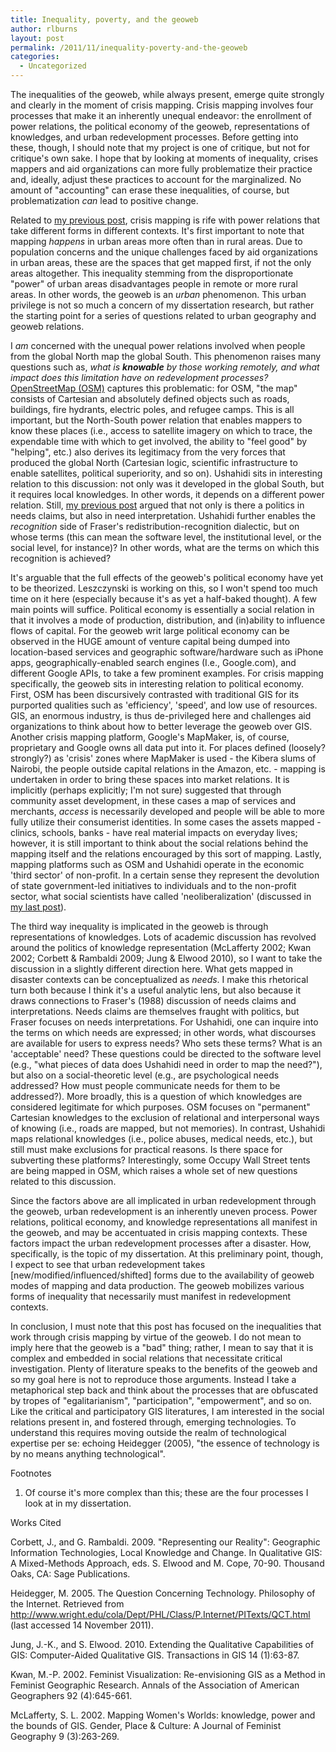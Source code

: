 ```yaml
---
title: Inequality, poverty, and the geoweb
author: rlburns
layout: post
permalink: /2011/11/inequality-poverty-and-the-geoweb
categories:
  - Uncategorized
---
```


The inequalities of the geoweb, while always present, emerge quite strongly and clearly in the moment of crisis mapping. Crisis mapping involves four processes that make it an inherently unequal endeavor: the enrollment of power relations, the political economy of the geoweb, representations of knowledges, and urban redevelopment processes. Before getting into these, though, I should note that my project is one of critique, but not for critique's own sake. I hope that by looking at moments of inequality, crises mappers and aid organizations can more fully problematize their practice and, ideally, adjust these practices to account for the marginalized. No amount of "accounting" can erase these inequalities, of course, but problematization *can* lead to positive change.

Related to [my previous post](http://burnsr77.github.io), crisis mapping is rife with power relations that take different forms in different contexts. It's first important to note that mapping *happens* in urban areas more often than in rural areas. Due to population concerns and the unique challenges faced by aid organizations in urban areas, these are the spaces that get mapped first, if not the only areas altogether. This inequality stemming from the disproportionate "power" of urban areas disadvantages people in remote or more rural areas. In other words, the geoweb is an *urban* phenomenon. This urban privilege is not so much a concern of my dissertation research, but rather the starting point for a series of questions related to urban geography and geoweb relations.

I *am* concerned with the unequal power relations involved when people from the global North map the global South. This phenomenon raises many questions such as, *what is **knowable** by those working remotely, and what impact does this limitation have on redevelopment processes?* [OpenStreetMap (OSM)](http://openstreetmap.org) captures this problematic: for OSM, "the map" consists of Cartesian and absolutely defined objects such as roads, buildings, fire hydrants, electric poles, and refugee camps. This is all important, but the North-South power relation that enables mappers to know these places (i.e., access to satellite imagery on which to trace, the expendable time with which to get involved, the ability to "feel good" by "helping", etc.) also derives its legitimacy from the very forces that produced the global North (Cartesian logic, scientific infrastructure to enable satellites, political superiority, and so on). Ushahidi sits in interesting relation to this discussion: not only was it developed in the global South, but it requires local knowledges. In other words, it depends on a different power relation. Still, [my previous post](http://burnsr77.github.io) argued that not only is there a politics in needs claims, but also in need interpretation. Ushahidi further enables the *recognition* side of Fraser's redistribution-recognition dialectic, but on whose terms (this can mean the software level, the institutional level, or the social level, for instance)? In other words, what are the terms on which this recognition is achieved?

It's arguable that the full effects of the geoweb's political economy have yet to be theorized. Leszczynski is working on this, so I won't spend too much time on it here (especially because it's as yet a half-baked thought). A few main points will suffice. Political economy is essentially a social relation in that it involves a mode of production, distribution, and (in)ability to influence flows of capital. For the geoweb writ large political economy can be observed in the HUGE amount of venture capital being dumped into location-based services and geographic software/hardware such as iPhone apps, geographically-enabled search engines (I.e., Google.com), and different Google APIs, to take a few prominent examples. For crisis mapping specifically, the geoweb sits in interesting relation to political economy. First, OSM has been discursively contrasted with traditional GIS for its purported qualities such as 'efficiency', 'speed', and low use of resources. GIS, an enormous industry, is thus de-privileged here and challenges aid organizations to think about how to better leverage the geoweb over GIS. Another crisis mapping platform, Google's MapMaker, is, of course, proprietary and Google owns all data put into it. For places defined (loosely? strongly?) as 'crisis' zones where MapMaker is used - the Kibera slums of Nairobi, the people outside capital relations in the Amazon, etc. - mapping is undertaken in order to bring these spaces into market relations. It is implicitly (perhaps explicitly; I'm not sure) suggested that through community asset development, in these cases a map of services and merchants, *access* is necessarily developed and people will be able to more fully utilize their consumerist identities. In some cases the assets mapped - clinics, schools, banks - have real material impacts on everyday lives; however, it is still important to think about the social relations behind the mapping itself and the relations encouraged by this sort of mapping. Lastly, mapping platforms such as OSM and Ushahidi operate in the economic 'third sector' of non-profit. In a certain sense they represent the devolution of state government-led initiatives to individuals and to the non-profit sector, what social scientists have called 'neoliberalization' (discussed in [my last post](http://burnsr77.github.io)).

The third way inequality is implicated in the geoweb is through representations of knowledges. Lots of academic discussion has revolved around the politics of knowledge representation (McLafferty 2002; Kwan 2002; Corbett & Rambaldi 2009; Jung & Elwood 2010), so I want to take the discussion in a slightly different direction here. What gets mapped in disaster contexts can be conceptualized as *needs*. I make this rhetorical turn both because I think it's a useful analytic lens, but also because it draws connections to Fraser's (1988) discussion of needs claims and interpretations. Needs claims are themselves fraught with politics, but Fraser focuses on needs interpretations. For Ushahidi, one can inquire into the terms on which needs are expressed; in other words, what discourses are available for users to express needs? Who sets these terms? What is an 'acceptable' need? These questions could be directed to the software level (e.g., "what pieces of data does Ushahidi need in order to map the need?"), but also on a social-theoretic level (e.g., are psychological needs addressed? How must people communicate needs for them to be addressed?). More broadly, this is a question of which knowledges are considered legitimate for which purposes. OSM focuses on "permanent" Cartesian knowledges to the exclusion of relational and interpersonal ways of knowing (i.e., roads are mapped, but not memories). In contrast, Ushahidi maps relational knowledges (i.e., police abuses, medical needs, etc.), but still must make exclusions for practical reasons. Is there space for subverting these platforms? Interestingly, some Occupy Wall Street tents are being mapped in OSM, which raises a whole set of new questions related to this discussion.

Since the factors above are all implicated in urban redevelopment through the geoweb, urban redevelopment is an inherently uneven process. Power relations, political economy, and knowledge representations all manifest in the geoweb, and may be accentuated in crisis mapping contexts. These factors impact the urban redevelopment processes after a disaster. How, specifically, is the topic of my dissertation. At this preliminary point, though, I expect to see that urban redevelopment takes \[new/modified/influenced/shifted\] forms due to the availability of geoweb modes of mapping and data production. The geoweb mobilizes various forms of inequality that necessarily must manifest in redevelopment contexts.

In conclusion, I must note that this post has focused on the inequalities that work through crisis mapping by virtue of the geoweb. I do not mean to imply here that the geoweb is a "bad" thing; rather, I mean to say that it is complex and embedded in social relations that necessitate critical investigation. Plenty of literature speaks to the benefits of the geoweb and so my goal here is not to reproduce those arguments. Instead I take a metaphorical step back and think about the processes that are obfuscated by tropes of "egalitarianism", "participation", "empowerment", and so on. Like the critical and participatory GIS literatures, I am interested in the social relations present in, and fostered through, emerging technologies. To understand this requires moving outside the realm of technological expertise per se: echoing Heidegger (2005), "the essence of technology is by no means anything technological".


Footnotes

1. Of course it's more complex than this; these are the four processes I look at in my dissertation.

Works Cited

Corbett, J., and G. Rambaldi. 2009. "Representing our Reality": Geographic Information Technologies, Local Knowledge and Change. In Qualitative GIS: A Mixed-Methods Approach, eds. S. Elwood and M. Cope, 70-90. Thousand Oaks, CA: Sage Publications.

Heidegger, M. 2005. The Question Concerning Technology. Philosophy of the Internet. Retrieved from http://www.wright.edu/cola/Dept/PHL/Class/P.Internet/PITexts/QCT.html (last accessed 14 November 2011).

Jung, J.-K., and S. Elwood. 2010. Extending the Qualitative Capabilities of GIS: Computer-Aided Qualitative GIS. Transactions in GIS 14 (1):63-87.

Kwan, M.-P. 2002. Feminist Visualization: Re-envisioning GIS as a Method in Feminist Geographic Research. Annals of the Association of American Geographers 92 (4):645-661.

McLafferty, S. L. 2002. Mapping Women's Worlds: knowledge, power and the bounds of GIS. Gender, Place & Culture: A Journal of Feminist Geography 9 (3):263-269.